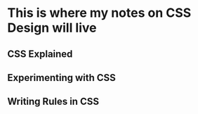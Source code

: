 # This is where my notes on CSS Design will live

## CSS Explained

## Experimenting with CSS

## Writing Rules in CSS
